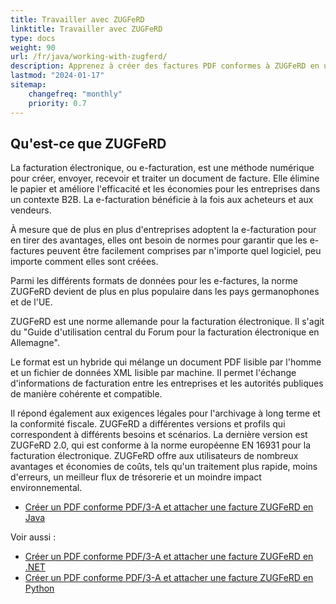 ```yaml
---
title: Travailler avec ZUGFeRD
linktitle: Travailler avec ZUGFeRD
type: docs
weight: 90
url: /fr/java/working-with-zugferd/
description: Apprenez à créer des factures PDF conformes à ZUGFeRD en utilisant Aspose.PDF pour Java
lastmod: "2024-01-17"
sitemap:
    changefreq: "monthly"
    priority: 0.7
---
```


## Qu'est-ce que ZUGFeRD

La facturation électronique, ou e-facturation, est une méthode numérique pour créer, envoyer, recevoir et traiter un document de facture. Elle élimine le papier et améliore l'efficacité et les économies pour les entreprises dans un contexte B2B. La e-facturation bénéficie à la fois aux acheteurs et aux vendeurs.

À mesure que de plus en plus d'entreprises adoptent la e-facturation pour en tirer des avantages, elles ont besoin de normes pour garantir que les e-factures peuvent être facilement comprises par n'importe quel logiciel, peu importe comment elles sont créées.

Parmi les différents formats de données pour les e-factures, la norme ZUGFeRD devient de plus en plus populaire dans les pays germanophones et de l'UE.

ZUGFeRD est une norme allemande pour la facturation électronique. Il s'agit du "Guide d'utilisation central du Forum pour la facturation électronique en Allemagne".

Le format est un hybride qui mélange un document PDF lisible par l'homme et un fichier de données XML lisible par machine.
 Il permet l'échange d'informations de facturation entre les entreprises et les autorités publiques de manière cohérente et compatible.

Il répond également aux exigences légales pour l'archivage à long terme et la conformité fiscale. ZUGFeRD a différentes versions et profils qui correspondent à différents besoins et scénarios. La dernière version est ZUGFeRD 2.0, qui est conforme à la norme européenne EN 16931 pour la facturation électronique. ZUGFeRD offre aux utilisateurs de nombreux avantages et économies de coûts, tels qu'un traitement plus rapide, moins d'erreurs, un meilleur flux de trésorerie et un moindre impact environnemental.

* [Créer un PDF conforme PDF/3-A et attacher une facture ZUGFeRD en Java](/pdf/fr/java/attach-zugferd/)

Voir aussi :

* [Créer un PDF conforme PDF/3-A et attacher une facture ZUGFeRD en .NET](/pdf/fr/net/attach-zugferd/)
* [Créer un PDF conforme PDF/3-A et attacher une facture ZUGFeRD en Python](/pdf/fr/python-net/attach-zugferd/)